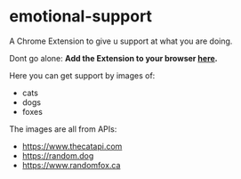 # emotional-support
A Chrome Extension to give u support at what you are doing.  

Dont go alone:
**Add the Extension to your browser [here](https://chrome.google.com/webstore/detail/emotional-support/okblnhmmmnnejabpbgnbcgnabpeccjfm).**

Here you can get support by images of:
- cats
- dogs
- foxes

The images are all from APIs:
- https://www.thecatapi.com
- https://random.dog
- https://www.randomfox.ca
